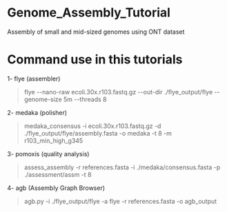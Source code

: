 # Genome_Assembly_Tutorial
Assembly of small and mid-sized genomes using ONT dataset

# Command use in this tutorials

1- flye (assembler)

> flye --nano-raw ecoli.30x.r103.fastq.gz --out-dir ./flye_output/flye --genome-size 5m --threads 8

2- medaka (polisher)

> medaka_consensus -i ecoli.30x.r103.fastq.gz -d ./flye_output/flye/assembly.fasta -o medaka -t 8 -m r103_min_high_g345

3- pomoxis (quality analysis)

> assess_assembly -r references.fasta -i ./medaka/consensus.fasta -p ./assessment/assm -t 8

4- agb (Assembly Graph Browser)

> agb.py -i ./flye_output/flye -a flye -r references.fasta -o agb_output
